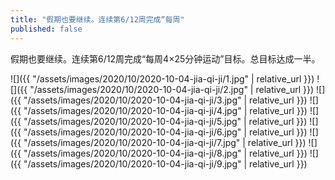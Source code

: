 ```yaml
---
title: "假期也要继续。连续第6/12周完成“每周"
published: false
---
```

假期也要继续。连续第6/12周完成“每周4×25分钟运动”目标。总目标达成一半。



![]({{ "/assets/images/2020/10/2020-10-04-jia-qi-ji/1.jpg" | relative_url }})
![]({{ "/assets/images/2020/10/2020-10-04-jia-qi-ji/2.jpg" | relative_url }})
![]({{ "/assets/images/2020/10/2020-10-04-jia-qi-ji/3.jpg" | relative_url }})
![]({{ "/assets/images/2020/10/2020-10-04-jia-qi-ji/4.jpg" | relative_url }})
![]({{ "/assets/images/2020/10/2020-10-04-jia-qi-ji/5.jpg" | relative_url }})
![]({{ "/assets/images/2020/10/2020-10-04-jia-qi-ji/6.jpg" | relative_url }})
![]({{ "/assets/images/2020/10/2020-10-04-jia-qi-ji/7.jpg" | relative_url }})
![]({{ "/assets/images/2020/10/2020-10-04-jia-qi-ji/8.jpg" | relative_url }})
![]({{ "/assets/images/2020/10/2020-10-04-jia-qi-ji/9.jpg" | relative_url }})
